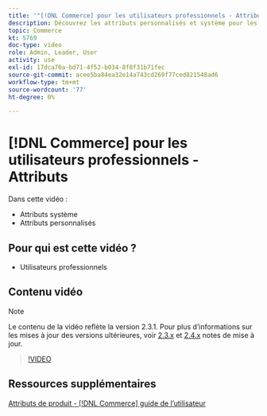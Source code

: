 ```yaml
---
title: '"[!DNL Commerce] pour les utilisateurs professionnels - Attributs"'
description: Découvrez les attributs personnalisés et système pour les produits.
topic: Commerce
kt: 5769
doc-type: video
role: Admin, Leader, User
activity: use
exl-id: 17dca70a-bd71-4f52-b034-8f8f31b71fec
source-git-commit: acee5ba84ea32e14a743cd269f77ced821548ad6
workflow-type: tm+mt
source-wordcount: '77'
ht-degree: 0%

---
```


# [!DNL Commerce] pour les utilisateurs professionnels - Attributs

Dans cette vidéo :

- Attributs système
- Attributs personnalisés

## Pour qui est cette vidéo ?

- Utilisateurs professionnels

## Contenu vidéo

>[!NOTE]
>
>Le contenu de la vidéo reflète la version 2.3.1. Pour plus d’informations sur les mises à jour des versions ultérieures, voir [ 2.3.x](https://devdocs.magento.com/guides/v2.3/release-notes/bk-release-notes.html) et [2.4.x](https://devdocs.magento.com/guides/v2.4/release-notes/bk-release-notes.html) notes de mise à jour.

>[!VIDEO](https://video.tv.adobe.com/v/35954?quality=12&learn=on)

## Ressources supplémentaires

[Attributs de produit - [!DNL Commerce] guide de l’utilisateur](https://docs.magento.com/user-guide/catalog/product-attributes.html)
